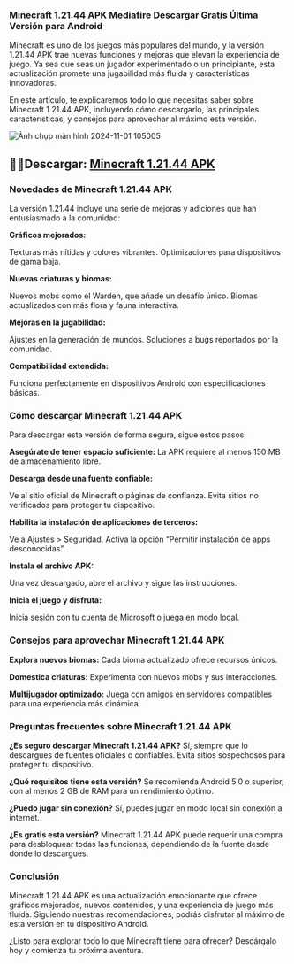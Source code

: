 ### Minecraft 1.21.44 APK Mediafire Descargar Gratis Última Versión para Android
Minecraft es uno de los juegos más populares del mundo, y la versión 1.21.44 APK trae nuevas funciones y mejoras que elevan la experiencia de juego. Ya sea que seas un jugador experimentado o un principiante, esta actualización promete una jugabilidad más fluida y características innovadoras.

En este artículo, te explicaremos todo lo que necesitas saber sobre Minecraft 1.21.44 APK, incluyendo cómo descargarlo, las principales características, y consejos para aprovechar al máximo esta versión.

![Ảnh chụp màn hình 2024-11-01 105005](https://github.com/user-attachments/assets/54084b4e-ef84-42ec-a14e-8cdf79a64d46)

## 🌈🍿Descargar: [Minecraft 1.21.44 APK](https://minecraft-apk.modilimitado.io)

### Novedades de Minecraft 1.21.44 APK
La versión 1.21.44 incluye una serie de mejoras y adiciones que han entusiasmado a la comunidad:

**Gráficos mejorados:**

Texturas más nítidas y colores vibrantes.
Optimizaciones para dispositivos de gama baja.

**Nuevas criaturas y biomas:**

Nuevos mobs como el Warden, que añade un desafío único.
Biomas actualizados con más flora y fauna interactiva.

**Mejoras en la jugabilidad:**

Ajustes en la generación de mundos.
Soluciones a bugs reportados por la comunidad.

**Compatibilidad extendida:**

Funciona perfectamente en dispositivos Android con especificaciones básicas.

### Cómo descargar Minecraft 1.21.44 APK
Para descargar esta versión de forma segura, sigue estos pasos:

**Asegúrate de tener espacio suficiente:**
La APK requiere al menos 150 MB de almacenamiento libre.

**Descarga desde una fuente confiable:**

Ve al sitio oficial de Minecraft o páginas de confianza.
Evita sitios no verificados para proteger tu dispositivo.

**Habilita la instalación de aplicaciones de terceros:**

Ve a Ajustes > Seguridad.
Activa la opción “Permitir instalación de apps desconocidas”.

**Instala el archivo APK:**

Una vez descargado, abre el archivo y sigue las instrucciones.

**Inicia el juego y disfruta:**

Inicia sesión con tu cuenta de Microsoft o juega en modo local.

### Consejos para aprovechar Minecraft 1.21.44 APK

**Explora nuevos biomas:** Cada bioma actualizado ofrece recursos únicos.

**Domestica criaturas:** Experimenta con nuevos mobs y sus interacciones.

**Multijugador optimizado:** Juega con amigos en servidores compatibles para una experiencia más dinámica.

### Preguntas frecuentes sobre Minecraft 1.21.44 APK

**¿Es seguro descargar Minecraft 1.21.44 APK?**
Sí, siempre que lo descargues de fuentes oficiales o confiables. Evita sitios sospechosos para proteger tu dispositivo.

**¿Qué requisitos tiene esta versión?**
Se recomienda Android 5.0 o superior, con al menos 2 GB de RAM para un rendimiento óptimo.

**¿Puedo jugar sin conexión?**
Sí, puedes jugar en modo local sin conexión a internet.

**¿Es gratis esta versión?**
Minecraft 1.21.44 APK puede requerir una compra para desbloquear todas las funciones, dependiendo de la fuente desde donde lo descargues.

### Conclusión
Minecraft 1.21.44 APK es una actualización emocionante que ofrece gráficos mejorados, nuevos contenidos, y una experiencia de juego más fluida. Siguiendo nuestras recomendaciones, podrás disfrutar al máximo de esta versión en tu dispositivo Android.

¿Listo para explorar todo lo que Minecraft tiene para ofrecer? Descárgalo hoy y comienza tu próxima aventura.

